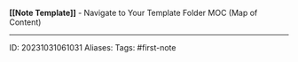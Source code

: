 
**[[Note Template]]** - Navigate to Your Template Folder MOC (Map of Content)


























---

ID: 20231031061031
Aliases:
Tags: #first-note


